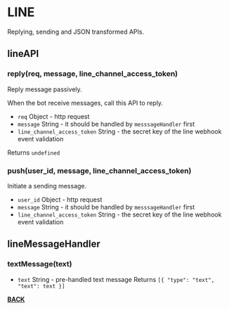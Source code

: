 # <a name="line"></a>LINE
Replying, sending and JSON transformed APIs.

## lineAPI
### reply(req, message, line_channel_access_token)
Reply message passively.

When the bot receive messages, call this API to reply.
* ``req`` Object - http request
* ``message`` String - it should be handled by ``messsageHandler`` first
* ``line_channel_access_token`` String - the secret key of the line webhook event validation

Returns ``undefined``

### push(user_id, message, line_channel_access_token)
Initiate a sending message.

* ``user_id`` Object - http request
* ``message`` String - it should be handled by ``messsageHandler`` first
* ``line_channel_access_token`` String - the secret key of the line webhook event validation

## lineMessageHandler
### textMessage(text)
* ``text`` String - pre-handled text message
Returns
``
[{
  "type": "text",
	"text": text
}]
``

<b>[BACK](https://github.com/Mist-Rain/Bot-Framework#documentation)</b>
